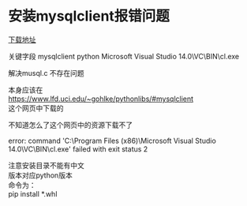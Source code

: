 # 安装mysqlclient报错问题  

[下载地址](https://github.com/AngusWG/TestProject/tree/master/%E5%B7%A5%E5%85%B7/%E8%A7%A3%E5%86%B3%E5%90%84%E7%A7%8D%E7%96%91%E9%9A%BE%E6%9D%82%E7%97%87%E7%9A%84%E7%8E%AF%E5%A2%83%E5%8C%85/mysqlclient%20wheel)    
    
关键字段 mysqlclient python  Microsoft Visual Studio 14.0\VC\BIN\cl.exe    
    
解决musql.c 不存在问题     
    
本身应该在     
https://www.lfd.uci.edu/~gohlke/pythonlibs/#mysqlclient     
这个网页中下载的     
    
不知道怎么了这个网页中的资源下载不了     
    
error: command 'C:\\Program Files (x86)\\Microsoft Visual Studio 14.0\\VC\\BIN\\cl.exe' failed with exit status 2    
    
注意安装目录不能有中文    
版本对应python版本    
命令为：    
pip install *.whl     

